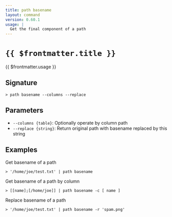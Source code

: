 ```yaml
---
title: path basename
layout: command
version: 0.60.1
usage: |
  Get the final component of a path
---
```


# `{{ $frontmatter.title }}`

<div style='white-space: pre-wrap;'>{{ $frontmatter.usage }}</div>

## Signature

```> path basename --columns --replace```

## Parameters

 -  `--columns {table}`: Optionally operate by column path
 -  `--replace {string}`: Return original path with basename replaced by this string

## Examples

Get basename of a path
```shell
> '/home/joe/test.txt' | path basename
```

Get basename of a path by column
```shell
> [[name];[/home/joe]] | path basename -c [ name ]
```

Replace basename of a path
```shell
> '/home/joe/test.txt' | path basename -r 'spam.png'
```
